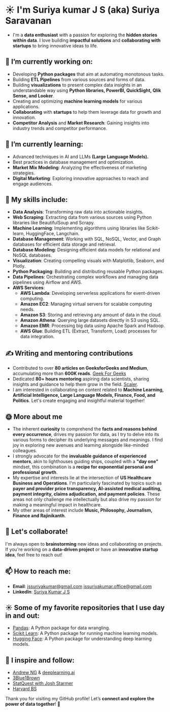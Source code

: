 # ☀️ I'm Suriya kumar J S (aka) Suriya Saravanan

- I'm a **data enthusiast** with a passion for exploring the **hidden stories within data**. I love building **impactful solutions** and **collaborating with startups** to bring innovative ideas to life.

## 🔭 I’m currently working on:
- Developing **Python packages** that aim at automating monotonous tasks.
- Building **ETL Pipelines** from various sources and forms of data.
- Building **visualizations** to present complex data insights in an understandable way using **Python libraries, PowerBI, QuickSight, Qlik Sense, and Looker**.
- Creating and optimizing **machine learning models** for various applications.
- **Collaborating** with **startups** to help them leverage data for growth and innovation.
- **Competitor Analysis** and **Market Research**: Gaining insights into industry trends and competitor performance.

## 🌱 I’m currently learning:
- Advanced techniques in AI and LLMs **(Large Language Models).**
- Best practices in database management and optimization.
- **Market Mix Modeling**: Analyzing the effectiveness of marketing strategies.
- **Digital Marketing**: Exploring innovative approaches to reach and engage audiences.


## 💼 My skills include:
- **Data Analysis**: Transforming raw data into actionable insights.
- **Web Scraping**: Extracting data from various sources using Python libraries like BeautifulSoup and Scrapy.
- **Machine Learning**: Implementing algorithms using libraries like Scikit-learn, HuggingFace, Langchain.
- **Database Management**: Working with SQL, NoSQL, Vector, and Graph databases for efficient data storage and retrieval.
- **Database Modeling**: Designing efficient data models for relational and NoSQL databases.
- **Visualization**: Creating compelling visuals with Matplotlib, Seaborn, and Plotly.
- **Python Packaging**: Building and distributing reusable Python packages.
- **Data Pipelines**: Orchestrating complex workflows and managing data pipelines using Airflow and AWS.
- **AWS Services**:
  - **AWS Lambda**: Developing serverless applications for event-driven computing.
  - **Amazon EC2**: Managing virtual servers for scalable computing needs.
  - **Amazon S3**: Storing and retrieving any amount of data in the cloud.
  - **Amazon Athena**: Querying large datasets directly in S3 using SQL.
  - **Amazon EMR**: Processing big data using Apache Spark and Hadoop.
  - **AWS Glue**: Building ETL (Extract, Transform, Load) processes for data integration.

## ✍️ Writing and mentoring contributions
- Contributed to over **80 articles on GeeksforGeeks and Medium**, accumulating more than **600K reads**. [Geek For Geeks](https://www.geeksforgeeks.org/user/jssuriyakumar/contributions/?type=articles&sortby=view&page=1)
- Dedicated **80+ hours mentoring** aspiring data scientists, sharing insights and guidance to help them grow in the field. [Scaler](https://www.scaler.com/academy/mentor-dashboard/profile).
- I am interested in collaborating on content related to **Machine Learning, Artificial Intelligence, Large Language Models, Finance, Food, and Politics**. Let's create engaging and insightful material together!

## 🌞 More about me
- The inherent **curiosity** to comprehend the **facts and reasons behind every occurrence**, drives my passion for data, as I try to delve into its various forms to decipher its underlying messages and meanings. I find joy in exploring new avenues and learning alongside like-minded colleagues.
- I strongly advocate for the **invaluable guidance of experienced mentors**, akin to lighthouses guiding ships, coupled with a **"day one"** mindset, this combination is a **recipe for exponential personal and professional growth**.
- My expertise and interests lie at the intersection of **US Healthcare Business and Operations**. I'm particularly fascinated by topics such as **payer and provider price transparency, AI-assisted medical auditing, payment integrity, claims adjudication, and payment policies**. These areas not only challenge me intellectually but also drive my passion for making a meaningful impact in healthcare.
- My other areas of interest include **Music, Philosophy, Journalism, Finance and Rajinikanth**.

## 🤝 Let's collaborate!
I'm always open to **brainstorming** new ideas and collaborating on projects. If you're working on a **data-driven project** or have an **innovative startup idea**, feel free to reach out!

## 📫 How to reach me:
- **Email**: jssuriyakumar@gmail.com jssuriyakumar.office@gmail.com
- **LinkedIn**: [Suriya Kumar J S](https://www.linkedin.com/in/suriya-kumar-js/)

## ☀️ Some of my favorite repositories that I use day in and out:
- [Pandas](https://github.com/pandas-dev/pandas): A Python package for data wrangling.
- [Scikit Learn](https://github.com/scikit-learn/scikit-learn): A Python package for running machine learning models.
- [Hugging Face](https://github.com/huggingface/transformers): A Python package for understanding deep learning models.

## 👣 I inspire and follow:
- [Andrew NG](https://www.andrewng.org/) & [deeplearning.ai](https://www.deeplearning.ai/)
- [3Blue1Brown](https://www.youtube.com/c/3blue1brown)
- [StatQuest with Josh Starmer](https://www.youtube.com/channel/UCtYLUTtgS3k1Fg4y5tAhLbw)
- [Harvard BS](https://www.youtube.com/@HarvardHBS)

Thank you for visiting my GitHub profile! Let’s **connect and explore the power of data together**! 🚀
